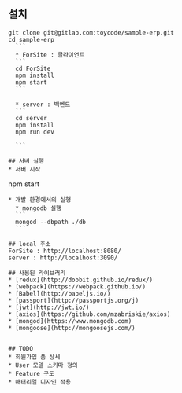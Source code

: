 
## 설치
  ```
  git clone git@gitlab.com:toycode/sample-erp.git
  cd sample-erp
	```
    * ForSite : 클라이언트
  	```
  	cd ForSite
    npm install
  	npm start
    ```

    * server : 백엔드
    ```
  	cd server
    npm install
  	npm run dev

    ```

## 서버 실행
  * 서버 시작
  ```
  npm start
  ```
  * 개발 환경에서의 실행
    * mongodb 실행
    ```
    mongod --dbpath ./db
    ```

## local 주소
ForSite : http://localhost:8080/
server : http://localhost:3090/

## 사용된 라이브러리
  * [redux](http://dobbit.github.io/redux/)
  * [webpack](https://webpack.github.io/)
  * [Babel](http://babeljs.io/)
  * [passport](http://passportjs.org/j)
  * [jwt](http://jwt.io/)
  * [axios](https://github.com/mzabriskie/axios)
  * [mongod](https://www.mongodb.com)
  * [mongoose](http://mongoosejs.com/)


## TODO
  * 회원가입 폼 상세
  * User 모델 스키마 정의
  * Feature 구도
  * 매터리얼 디자인 적용
